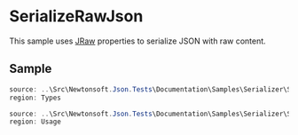 ﻿# SerializeRawJson

This sample uses [JRaw](/api/newtonsoft/json/linq/jraw/) properties to serialize JSON with raw content.

## Sample

```csharp Types
source: ..\Src\Newtonsoft.Json.Tests\Documentation\Samples\Serializer\SerializeRawJson.cs
region: Types
```

```csharp Usage
source: ..\Src\Newtonsoft.Json.Tests\Documentation\Samples\Serializer\SerializeRawJson.cs
region: Usage
```
